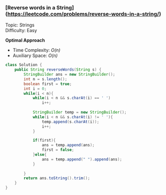### [Reverse words in a String] (https://leetcode.com/problems/reverse-words-in-a-string/)
Topic: Strings  
Difficulty: Easy

**Optimal Approach**

- Time Complexity: *O(n)*
- Auxiliary Space: *O(n)*

```java
class Solution {
    public String reverseWords(String s) {
        StringBuilder ans = new StringBuilder();
        int n = s.length();
        boolean first = true;
        int i = 0;
        while(i < n){
            while(i < n && s.charAt(i) == ' ')
                i++;
            
            StringBuilder temp = new StringBuilder();
            while(i < n && s.charAt(i) != ' '){
                temp.append(s.charAt(i));
                i++;
            }

            if(first){
                ans = temp.append(ans);
                first = false;
            }else{
                ans = temp.append(" ").append(ans);
            }
            
        }
        return ans.toString().trim();
    }
}
```